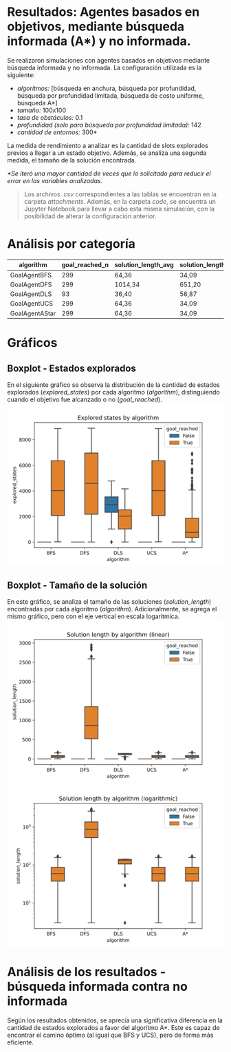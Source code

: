 Resultados: Agentes basados en objetivos, mediante búsqueda informada (A*) y no informada.
===
Se realizaron simulaciones con agentes basados en objetivos mediante búsqueda informada y no informada. La configuración utilizada es la siguiente:
- _algoritmos:_ [búsqueda en anchura, búsqueda por profundidad, búsqueda por profundidad limitada, búsqueda de costo uniforme, búsqueda A*]
- _tamaño:_ 100x100
- _tasa de obstáculos:_ 0.1
- _profundidad (solo para búsqueda por profundidad limitada):_ 142
- _cantidad de entornos:_ 300*

La medida de rendimiento a analizar es la cantidad de slots explorados previos a llegar a un estado objetivo. Además, se analiza una segunda medida, el tamaño de la solución encontrada.

_*Se iteró una mayor cantidad de veces que lo solicitado para reducir el error en las variables analizadas._

> Los archivos *.csv* correspondientes a las tablas se encuentran en la carpeta *attachments*. Además, en la carpeta *code*, se encuentra un Jupyter Notebook para llevar a cabo esta misma simulación, con la posibilidad de alterar la configuración anterior.

# Análisis por categoría
|algorithm     |goal_reached_n|solution_length_avg|solution_length_std|explored_states_avg|explored_states_std|
|--------------|--------------|-------------------|-------------------|-------------------|-------------------|
|GoalAgentBFS  |299           |64,36              |34,09              |4208,17            |2555,36            |
|GoalAgentDFS  |299           |1014,34            |651,20             |4558,14            |2601,48            |
|GoalAgentDLS  |93            |36,40              |56,87              |2593,38            |1032,67            |
|GoalAgentUCS  |299           |64,36              |34,09              |4208,17            |2555,36            |
|GoalAgentAStar|299           |64,36              |34,09              |1304,43            |1394,99            |

# Gráficos
## Boxplot - Estados explorados
En el siguiente gráfico se observa la distribución de la cantidad de estados explorados (_explored_states_) por cada algoritmo (_algorithm_), distinguiendo cuando el objetivo fue alcanzado o no (_goal_reached_).
<img src="./attachments/boxplot-explored_states.svg">

## Boxplot - Tamaño de la solución
En este gráfico, se analiza el tamaño de las soluciones (_solution_length_) encontradas por cada algoritmo (_algorithm_). Adicionalmente, se agrega el mismo gráfico, pero con el eje vertical en escala logarítmica.
<img src="./attachments/boxplot-solution_length.svg">
<img src="./attachments/boxplot-solution_length-log.svg">

# Análisis de los resultados - búsqueda informada contra no informada
Según los resultados obtenidos, se aprecia una significativa diferencia en la cantidad de estados explorados a favor del algoritmo A*. Este es capaz de encontrar el camino óptimo (al igual que BFS y UCS), pero de forma más eficiente.
